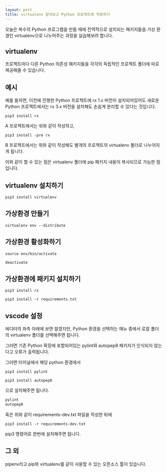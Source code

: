 ```yaml
---
layout: post
title: virtualenv 알아보고 Python 프로젝트에 적용하기
---
```


오늘은 복수의 Python 프로그램을 만들 때에 전역적으로 설치되는 패키지들을 가상 환경인 virtualenv으로 나누어주는 과정을 실습해보려 합니다.

## virtualenv

프로젝트마다 다른 Python 의존성 패키지들을 각각의 독립적인 프로젝트 폴더에 따로 제공해줄 수 있습니다.

## 예시

예를 들자면, 이전에 진행한 Python 프로젝트에 rx 1.x 버전이 설치되어있어도 새로운 Python 프로젝트에서는 rx 3.x 버전을 설치해도 손쉽게 분리할 수 있다는 것입니다.

```
pip3 install rx
```

A 프로젝트에서는 위와 같이 작성하고,

```
pip3 install -pre rx
```

B 프로젝트에서는 위와 같이 작성해도 별개의 프로젝트의 virtualenv 폴더로 나누어지게 됩니다.

이와 같이 할 수 있는 점은 virtualenv 폴더에 pip 패키지 내용이 복사되므로 가능한 점입니다.

## virtualenv 설치하기

```
pip3 install virtualenv
```

## 가상환경 만들기

```
virtualenv env --distribute
```

## 가상환경 활성화하기

```
source env/bin/activate
```

```
deactivate
```

## 가상환경에 패키지 설치하기

```
pip3 install rx
```

```
pip3 install -r requirements.txt
```

## vscode 설정

에디터의 좌측 아래에 보면 알겠지만, Python 환경을 선택하는 매뉴 중에서 로컬 폴더의 virtualenv 폴더를 선택해주면 됩니다.

그러면 기존 Python 확장에 포함되어있는 pylint와 autopep8 패키지가 인식되지 않는다고 오류가 출력됩니다.

그러면 터미널에서 해당 python 환경에서

```
pip3 install pylint
```

```
pip3 install autopep8
```

으로 설치해주면 됩니다.

```txt
pylint
autopep8
```

혹은 위와 같이 requirements-dev.txt 파일을 작성한 뒤에

```
pip3 install -r requirements-dev.txt
```

pip3 명령어로 한번에 설치해주면 됩니다.

## 그 외

pipenv라고 pip와 virtualenv를 같이 사용할 수 있는 오픈소스 툴이 있습니다.
